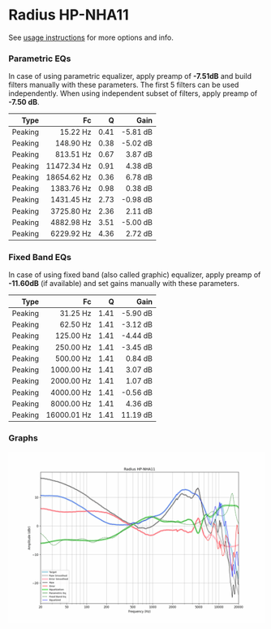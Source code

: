 # Radius HP-NHA11
See [usage instructions](https://github.com/jaakkopasanen/AutoEq#usage) for more options and info.

### Parametric EQs
In case of using parametric equalizer, apply preamp of **-7.51dB** and build filters manually
with these parameters. The first 5 filters can be used independently.
When using independent subset of filters, apply preamp of **-7.50 dB**.

| Type    | Fc          |    Q | Gain     |
|--------:|------------:|-----:|---------:|
| Peaking | 15.22 Hz    | 0.41 | -5.81 dB |
| Peaking | 148.90 Hz   | 0.38 | -5.02 dB |
| Peaking | 813.51 Hz   | 0.67 | 3.87 dB  |
| Peaking | 11472.34 Hz | 0.91 | 4.38 dB  |
| Peaking | 18654.62 Hz | 0.36 | 6.78 dB  |
| Peaking | 1383.76 Hz  | 0.98 | 0.38 dB  |
| Peaking | 1431.45 Hz  | 2.73 | -0.98 dB |
| Peaking | 3725.80 Hz  | 2.36 | 2.11 dB  |
| Peaking | 4882.98 Hz  | 3.51 | -5.00 dB |
| Peaking | 6229.92 Hz  | 4.36 | 2.72 dB  |

### Fixed Band EQs
In case of using fixed band (also called graphic) equalizer, apply preamp of **-11.60dB**
(if available) and set gains manually with these parameters.

| Type    | Fc          |    Q | Gain     |
|--------:|------------:|-----:|---------:|
| Peaking | 31.25 Hz    | 1.41 | -5.90 dB |
| Peaking | 62.50 Hz    | 1.41 | -3.12 dB |
| Peaking | 125.00 Hz   | 1.41 | -4.44 dB |
| Peaking | 250.00 Hz   | 1.41 | -3.45 dB |
| Peaking | 500.00 Hz   | 1.41 | 0.84 dB  |
| Peaking | 1000.00 Hz  | 1.41 | 3.07 dB  |
| Peaking | 2000.00 Hz  | 1.41 | 1.07 dB  |
| Peaking | 4000.00 Hz  | 1.41 | -0.56 dB |
| Peaking | 8000.00 Hz  | 1.41 | 4.36 dB  |
| Peaking | 16000.01 Hz | 1.41 | 11.19 dB |

### Graphs
![](./Radius%20HP-NHA11.png)
